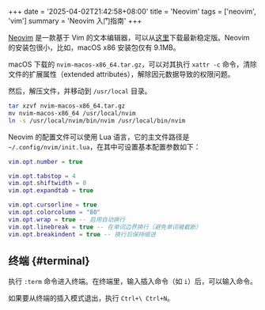 +++
date = '2025-04-02T21:42:58+08:00'
title = 'Neovim'
tags = ['neovim', 'vim']
summary = 'Neovim 入门指南'
+++

[Neovim][neovim] 是一款基于 Vim 的文本编辑器，可以从[这里][download]下载最新稳定版。Neovim 的安装包很小，比如，macOS x86 安装包仅有 9.1MB。

macOS 下载的 `nvim-macos-x86_64.tar.gz`，可以对其执行 `xattr -c` 命令，清除文件的扩展属性（extended attributes），解除因元数据导致的权限问题。

然后，解压文件，并移动到 `/usr/local` 目录。

```sh
tar xzvf nvim-macos-x86_64.tar.gz
mv nvim-macos-x86_64 /usr/local/nvim
ln -s /usr/local/nvim/bin/nvim /usr/local/bin/nvim
```

Neovim 的配置文件可以使用 Lua 语言，它的主文件路径是 `~/.config/nvim/init.lua`，在其中可设置基本配置参数如下：

```lua
vim.opt.number = true

vim.opt.tabstop = 4
vim.opt.shiftwidth = 0
vim.opt.expandtab = true

vim.opt.cursorline = true
vim.opt.colorcolumn = "80"
vim.opt.wrap = true -- 启用自动换行
vim.opt.linebreak = true -- 在单词边界换行（避免单词被截断）
vim.opt.breakindent = true -- 换行后保持缩进
```

## 终端 {#terminal}

执行 `:term` 命令进入终端。在终端里，输入插入命令（如 `i`）后，可以输入命令。

如果要从终端的插入模式退出，执行 `Ctrl+\ Ctrl+N`。

[neovim]: https://neovim.io/
[download]: https://github.com/neovim/neovim/releases/latest

